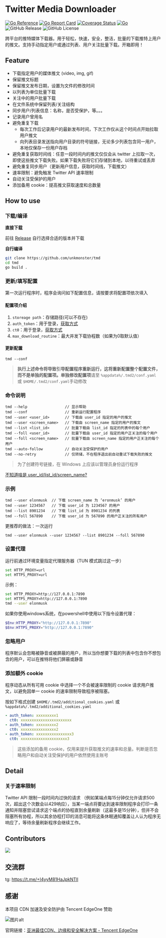 # Twitter Media Downloader

[![Go Reference](https://pkg.go.dev/badge/github.com/unkmonster/tmd.svg)](https://pkg.go.dev/github.com/unkmonster/tmd)
[![Go Report Card](https://goreportcard.com/badge/github.com/unkmonster/tmd)](https://goreportcard.com/report/github.com/unkmonster/tmd)
[![Coverage Status](https://coveralls.io/repos/github/unkmonster/tmd/badge.svg?branch=master)](https://coveralls.io/github/unkmonster/tmd?branch=master)
[![Go](https://github.com/unkmonster/tmd/actions/workflows/go.yml/badge.svg)](https://github.com/unkmonster/tmd/actions/workflows/go.yml)
![GitHub Release](https://img.shields.io/github/v/release/unkmonster/tmd) 
![GitHub License](https://img.shields.io/github/license/unkmonster/tmd?logo=github)

跨平台的推特媒体下载器。用于轻松，快速，安全，整洁，批量的下载推特上用户的推文。支持手动指定用户或通过列表、用户关注批量下载。开箱即用！

## Feature

- 下载指定用户的媒体推文 (video, img, gif)
- 保留推文标题
- 保留推文发布日期，设置为文件的修改时间
- 以列表为单位批量下载
- 关注中的用户批量下载
- 在文件系统中保留列表/关注结构
- 同步用户/列表信息：名称，是否受保护，等。。。
- 记录用户曾用名
- 避免重复下载
  - 每次工作后记录用户的最新发布时间，下次工作仅从这个时间点开始拉取用户推文
  - 向列表目录发送指向用户目录的符号链接，无论多少列表包含同一用户，本地仅保存一份用户存档
- 避免重复获取时间线：任意一段时间内的推文仅仅会从 twitter 上拉取一次，即使这些推文下载失败。如果下载失败将它们存储到本地，以待重试或丢弃
- 避免重复同步用户（更新用户信息，获取时间线，下载推文）
- 速率限制：避免触发 Twitter API 速率限制
- 自动关注受保护的用户
- 添加备用 cookie：提高推文获取速度和总数量

## How to use

### 下载/编译

**直接下载**

前往 [Release](https://github.com/unkmonster/tmd/releases/latest) 自行选择合适的版本并下载

**自行编译**

```bash
git clone https://github.com/unkmonster/tmd
cd tmd
go build .
```

### 更新/填写配置

第一次运行程序时，程序会询问如下配置信息，请按要求将配置项依次填入

#### 配置项介绍

1. `storeage path`：存储路径(可以不存在)
2. `auth_token`：用于登录，[获取方式](https://github.com/unkmonster/tmd/blob/master/doc/help.md#获取-cookie)
3. `ct0`：用于登录，[获取方式](https://github.com/unkmonster/tmd/blob/master/doc/help.md#获取-cookie)
4. `max_download_routine`：最大并发下载协程数（如果为0取默认值）

#### 更新配置

```shell
tmd --conf
```

> **执行上述命令将导致引导配置程序重新运行，这将重新配置整个配置文件，而不是单独的配置项。单独修改配置项**请至 `%appdata%/.tmd2/conf.yaml` 或 `$HOME/.tmd2/conf.yaml`手动修改

### 命令说明

```
tmd --help                 // 显示帮助
tmd --conf                 // 重新运行配置程序
tmd --user <user_id>       // 下载由 user_id 指定的用户的推文
tmd --user <screen_name>   // 下载由 screen_name 指定的用户的推文
tmd --list <list_id>       // 批量下载由 list_id 指定的列表中的每个用户
tmd --foll <user_id>       // 批量下载由 user_id 指定的用户正关注的每个用户
tmd --foll <screen_name>   // 批量下载由 screen_name 指定的用户正关注的每个用户
tmd --auto-follow          // 自动关注受保护的用户
tmd --no-retry             // 仅转储，不在程序退出前自动重试下载失败的推文
```

> 为了创建符号链接，在 Windows 上应该以管理员身份运行程序

[不知道啥是 user_id/list_id/screen_name?](https://github.com/unkmonster/tmd/blob/master/doc/help.md#%E8%8E%B7%E5%8F%96-list_id-user_id-screen_name)

### 示例

```
tmd --user elonmusk  // 下载 screen_name 为 ‘eronmusk’ 的用户
tmd --user 1234567   // 下载 user_id 为 1234567 的用户
tmd --list 8901234   // 下载 list_id 为 8901234 的列表
tmd --foll 567890    // 下载 user_id 为 567890 的用户正关注的所有用户
```

更推荐的做法：一次运行

```shell
tmd --user elonmusk --user 1234567 --list 8901234 --foll 567890
```

### 设置代理

运行前通过环境变量指定代理服务器（TUN 模式跳过这一步）

```bash
set HTTP_PROXY=url
set HTTPS_PROXY=url
```

示例：
```bash
set HTTP_PROXY=http://127.0.0.1:7890
set HTTPS_PROXY=http://127.0.0.1:7890
tmd --user elonmusk
```

如果你使用windows系统，在powershell中使用以下指令设置代理：
```powershell
$Env:HTTP_PROXY="http://127.0.0.1:7890"
$Env:HTTPS_PROXY="http://127.0.0.1:7890"
```

### 忽略用户

程序默认会忽略被静音或被屏蔽的用户，所以当你想要下载的列表中包含你不想包含的用户，可以在推特将他们屏蔽或静音

### 添加额外 cookie

程序动态从所有可用 cookie 中选择一个不会被速率限制的 cookie 请求用户推文，以避免因单一 cookie 的速率限制导致程序被阻塞。

按如下格式创建 `$HOME/.tmd2/additional_cookies.yaml` 或 `%appdata%/.tmd2/additional_cookies.yaml`

```yaml
- auth_token: xxxxxxxxx1
  ct0: xxxxxxxxxxxxxxxxxxxxxxx
- auth_token: xxxxxxxxx2
  ct0: xxxxxxxxxxxxxxxx2
- auth_token: xxxxxxxxxxxxxxxx3
  ct0: xxxxxxxxxxxxxxxxxxxxx3
```
> 这些添加的备用 cookie，仅用来提升获取推文的速率和总量。判断是否忽略用户和自动关注受保护的用户依然使用主账号

## Detail

### 关于速率限制

Twitter API 限制一段时间内过快的请求 （例如某端点每15分钟仅允许请求500次，超出这个次数会以429响应），当某一端点将要达到速率限制程序会打印一条通知并阻塞尝试请求这个端点的协程直到余量刷新（这最多是15分钟），但并不会阻塞所有协程，所以其余协程打印的消息可能将这条休眠通知覆盖让人认为程序无响应了，等待余量刷新程序会继续工作。

## Contributors

![](https://contrib.rocks/image?repo=unkmonster/tmd) 

## 交流群

tg: https://t.me/+I4yyM81HaJpkNTll

## 感谢

本项目 CDN 加速及安全防护由 Tencent EdgeOne 赞助

<img src="https://edgeone.ai/media/34fe3a45-492d-4ea4-ae5d-ea1087ca7b4b.png" alt="图片alt" title="图片title">

官网链接：<a href="https://edgeone.ai/zh?from=github">亚洲最佳CDN、边缘和安全解决方案 - Tencent EdgeOne</a>
